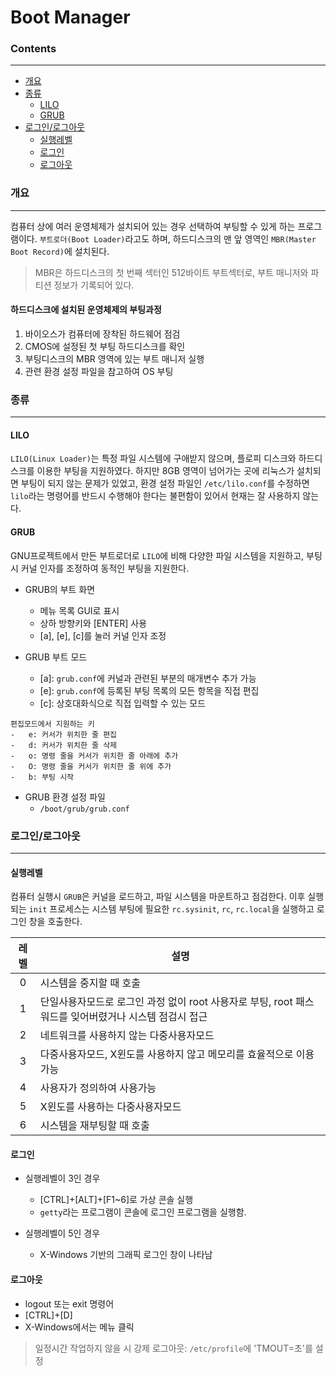 Boot Manager
============

### Contents

---

-	[개요](#개요)
-	[종류](#종류)
	-	[LILO](#lilo)
	-	[GRUB](#grub)
-	[로그인/로그아웃](#로그인/로그아웃)
	-	[실행레벨](#실행레벨)
	-	[로그인](#로그인)
	-	[로그아웃](#로그아웃)

### 개요

---

컴퓨터 상에 여러 운영체제가 설치되어 있는 경우 선택하여 부팅할 수 있게 하는 프로그램이다. `부트로더(Boot Loader)`라고도 하며, 하드디스크의 맨 앞 영역인 `MBR(Master Boot Record)`에 설치된다.

> MBR은 하드디스크의 첫 번째 섹터인 512바이트 부트섹터로, 부트 매니저와 파티션 정보가 기록되어 있다.

#### 하드디스크에 설치된 운영체제의 부팅과정

1.	바이오스가 컴퓨터에 장착된 하드웨어 점검
2.	CMOS에 설정된 첫 부팅 하드디스크를 확인
3.	부팅디스크의 MBR 영역에 있는 부트 매니저 실행
4.	관련 환경 설정 파일을 참고하여 OS 부팅

### 종류

---

#### LILO

`LILO(Linux Loader)`는 특정 파일 시스템에 구애받지 않으며, 플로피 디스크와 하드디스크를 이용한 부팅을 지원하였다. 하지만 8GB 영역이 넘어가는 곳에 리눅스가 설치되면 부팅이 되지 않는 문제가 있었고, 환경 설정 파일인 `/etc/lilo.conf`를 수정하면 `lilo`라는 명령어를 반드시 수행해야 한다는 불편함이 있어서 현재는 잘 사용하지 않는다.

#### GRUB

GNU프로젝트에서 만든 부트로더로 `LILO`에 비해 다양한 파일 시스템을 지원하고, 부팅 시 커널 인자를 조정하여 동적인 부팅을 지원한다.

-	GRUB의 부트 화면

	-	메뉴 목록 GUI로 표시
	-	상하 방향키와 [ENTER] 사용
	-	[a], [e], [c]를 눌러 커널 인자 조정

-	GRUB 부트 모드

	-	[a]: `grub.conf`에 커널과 관련된 부분의 매개변수 추가 가능
	-	[e]: `grub.conf`에 등록된 부팅 목록의 모든 항목을 직접 편집
	-	[c]: 상호대화식으로 직접 입력할 수 있는 모드

```
편집모드에서 지원하는 키
-   e: 커서가 위치한 줄 편집
-   d: 커서가 위치한 줄 삭제
-   o: 명령 줄을 커서가 위치한 줄 아래에 추가
-   O: 명령 줄을 커서가 위치한 줄 위에 추가
-   b: 부팅 시작
```

-	GRUB 환경 설정 파일
	-	`/boot/grub/grub.conf`

### 로그인/로그아웃

---

#### 실행레벨

컴퓨터 실행시 `GRUB`은 커널을 로드하고, 파일 시스템을 마운트하고 점검한다. 이후 실행되는 `init` 프로세스는 시스템 부팅에 필요한 `rc.sysinit`, `rc`, `rc.local`을 실행하고 로그인 창을 호출한다.

| 레벨 | 설명                                                                                                  |
|:----:|-------------------------------------------------------------------------------------------------------|
|  0   | 시스템을 중지할 때 호출                                                                               |
|  1   | 단일사용자모드로 로그인 과정 없이 root 사용자로 부팅, root 패스워드를 잊어버렸거나 시스템 점검시 접근 |
|  2   | 네트워크를 사용하지 않는 다중사용자모드                                                               |
|  3   | 다중사용자모드, X윈도를 사용하지 않고 메모리를 효율적으로 이용 가능                                   |
|  4   | 사용자가 정의하여 사용가능                                                                            |
|  5   | X윈도를 사용하는 다중사용자모드                                                                       |
|  6   | 시스템을 재부팅할 때 호출                                                                             |

#### 로그인

-	실행레벨이 3인 경우

	-	[CTRL]+[ALT]+[F1~6]로 가상 콘솔 실행
	-	`getty`라는 프로그램이 콘솔에 로그인 프로그램을 실행함.

-	실행레벨이 5인 경우

	-	X-Windows 기반의 그래픽 로그인 창이 나타남

#### 로그아웃

-	logout 또는 exit 명령어
-	[CTRL]+[D]
-	X-Windows에서는 메뉴 클릭

> 일정시간 작업하지 않을 시 강제 로그아웃: `/etc/profile`에 'TMOUT=초'를 설정
